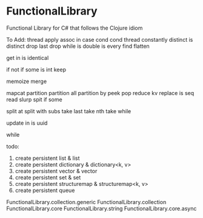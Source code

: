# FunctionalLibrary
Functional Library for C# that follows the Clojure idiom

To Add:
thread
apply
assoc in
case
cond
cond thread
constantly
distinct
is distinct
drop last
drop while
is double
is every
find
flatten


get in
is identical

if not 
if some
is int
keep

memoize
merge

mapcat
partition
partition all
partition by
peek
pop
reduce kv
replace
is seq
read
slurp
spit
if some

split at
split with
subs
take last
take nth
take while

update in
is uuid

while

todo:
1. create persistent list & list<t>
2. create persistent dictionary & dictionary<k, v>
3. create persistent vector & vector<v>
4. create persistent set & set<t>
5. create persistent structuremap & structuremap<k, v>
7. create persistent queue<t>

FunctionalLibrary.collection.generic
FunctionalLibrary.collection
FunctionalLibrary.core
FunctionalLibrary.string
FunctionalLibrary.core.async
